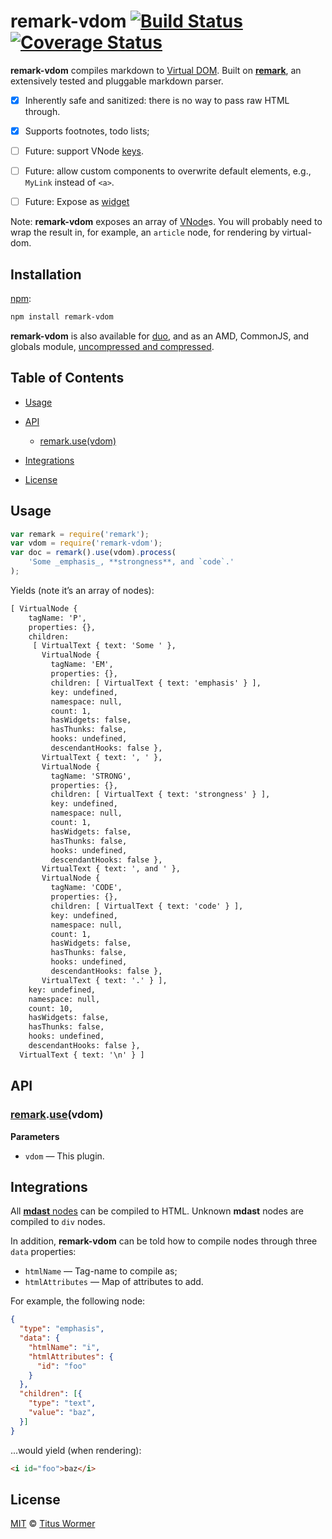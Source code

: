# remark-vdom [![Build Status](https://img.shields.io/travis/wooorm/remark-vdom.svg)](https://travis-ci.org/wooorm/remark-vdom) [![Coverage Status](https://img.shields.io/codecov/c/github/wooorm/remark-vdom.svg)](https://codecov.io/github/wooorm/remark-vdom)

**remark-vdom** compiles markdown to
[Virtual DOM](https://github.com/Matt-Esch/virtual-dom/). Built on [**remark**](https://github.com/wooorm/remark),
an extensively tested and pluggable markdown parser.

*   [x] Inherently safe and sanitized: there is no way to pass raw HTML through.

*   [x] Supports footnotes, todo lists;

*   [ ] Future: support VNode [keys](https://github.com/Matt-Esch/virtual-dom/tree/master/virtual-hyperscript#key).

*   [ ] Future: allow custom components to overwrite default elements, e.g.,
    `MyLink` instead of `<a>`.

*   [ ] Future: Expose as [widget](https://github.com/Matt-Esch/virtual-dom/blob/903d884a8e4f05f303ec6f2b920a3b5237cf8b92/docs/widget.md)

Note: **remark-vdom** exposes an array of
[VNode](https://github.com/Matt-Esch/virtual-dom/tree/master/virtual-hyperscript)s.
You will probably need to wrap the result in, for example, an `article`
node, for rendering by virtual-dom.

## Installation

[npm](https://docs.npmjs.com/cli/install):

```bash
npm install remark-vdom
```

**remark-vdom** is also available for [duo](http://duojs.org/#getting-started),
and as an AMD, CommonJS, and globals module, [uncompressed and
compressed](https://github.com/wooorm/remark-vdom/releases).

## Table of Contents

*   [Usage](#usage)

*   [API](#api)

    *   [remark.use(vdom)](#remarkusevdom)

*   [Integrations](#integrations)

*   [License](#license)

## Usage

```javascript
var remark = require('remark');
var vdom = require('remark-vdom');
var doc = remark().use(vdom).process(
    'Some _emphasis_, **strongness**, and `code`.'
);
```

Yields (note it’s an array of nodes):

```txt
[ VirtualNode {
    tagName: 'P',
    properties: {},
    children: 
     [ VirtualText { text: 'Some ' },
       VirtualNode {
         tagName: 'EM',
         properties: {},
         children: [ VirtualText { text: 'emphasis' } ],
         key: undefined,
         namespace: null,
         count: 1,
         hasWidgets: false,
         hasThunks: false,
         hooks: undefined,
         descendantHooks: false },
       VirtualText { text: ', ' },
       VirtualNode {
         tagName: 'STRONG',
         properties: {},
         children: [ VirtualText { text: 'strongness' } ],
         key: undefined,
         namespace: null,
         count: 1,
         hasWidgets: false,
         hasThunks: false,
         hooks: undefined,
         descendantHooks: false },
       VirtualText { text: ', and ' },
       VirtualNode {
         tagName: 'CODE',
         properties: {},
         children: [ VirtualText { text: 'code' } ],
         key: undefined,
         namespace: null,
         count: 1,
         hasWidgets: false,
         hasThunks: false,
         hooks: undefined,
         descendantHooks: false },
       VirtualText { text: '.' } ],
    key: undefined,
    namespace: null,
    count: 10,
    hasWidgets: false,
    hasThunks: false,
    hooks: undefined,
    descendantHooks: false },
  VirtualText { text: '\n' } ]
```

## API

### [remark](https://github.com/wooorm/remark#api).[use](https://github.com/wooorm/remark#remarkuseplugin-options)(vdom)

**Parameters**

*   `vdom` — This plugin.

## Integrations

All [**mdast** nodes](https://github.com/wooorm/mdast) can be compiled to
HTML. Unknown **mdast** nodes are compiled to `div` nodes.

In addition, **remark-vdom** can be told how to compile nodes through three
`data` properties:

*   `htmlName` — Tag-name to compile as;
*   `htmlAttributes` — Map of attributes to add.

For example, the following node:

```json
{
  "type": "emphasis",
  "data": {
    "htmlName": "i",
    "htmlAttributes": {
      "id": "foo"
    }
  },
  "children": [{
    "type": "text",
    "value": "baz",
  }]
}
```

...would yield (when rendering):

```markdown
<i id="foo">baz</i>
```

## License

[MIT](LICENSE) © [Titus Wormer](http://wooorm.com)
